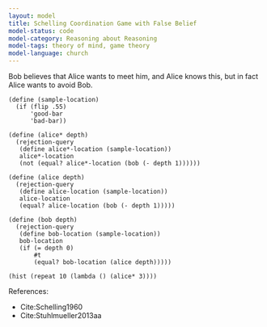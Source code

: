 ```yaml
---
layout: model
title: Schelling Coordination Game with False Belief
model-status: code
model-category: Reasoning about Reasoning
model-tags: theory of mind, game theory
model-language: church
---
```


Bob believes that Alice wants to meet him, and Alice knows this,
but in fact Alice wants to avoid Bob.

    (define (sample-location)
      (if (flip .55)
          'good-bar
          'bad-bar))
    
    (define (alice* depth)
      (rejection-query
       (define alice*-location (sample-location))
       alice*-location
       (not (equal? alice*-location (bob (- depth 1))))))
    
    (define (alice depth)
      (rejection-query
       (define alice-location (sample-location))
       alice-location
       (equal? alice-location (bob (- depth 1)))))
    
    (define (bob depth)
      (rejection-query
       (define bob-location (sample-location))
       bob-location
       (if (= depth 0)
           #t
           (equal? bob-location (alice depth)))))
    
    (hist (repeat 10 (lambda () (alice* 3))))

References:

- Cite:Schelling1960
- Cite:Stuhlmueller2013aa
